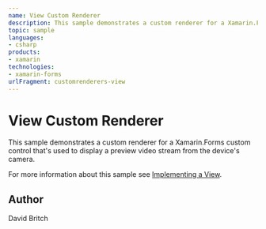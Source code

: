```yaml
---
name: View Custom Renderer
description: This sample demonstrates a custom renderer for a Xamarin.Forms custom control that's used to display a preview video stream from the device's camera.
topic: sample
languages:
- csharp
products:
- xamarin
technologies:
- xamarin-forms
urlFragment: customrenderers-view
---
```

View Custom Renderer
====================

This sample demonstrates a custom renderer for a Xamarin.Forms custom control that's used to display a preview video stream from the device's camera.

For more information about this sample see [Implementing a View](http://developer.xamarin.com/guides/cross-platform/xamarin-forms/custom-renderer/view/).

Author
------

David Britch
